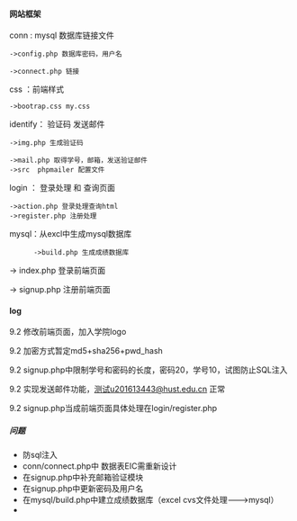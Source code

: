 #### 网站框架

conn : mysql 数据库链接文件

	->config.php 数据库密码，用户名

	->connect.php 链接

css  ：前端样式

	->bootrap.css my.css

identify： 验证码  发送邮件

	->img.php 生成验证码

	->mail.php 取得学号，邮箱，发送验证邮件
	->src  phpmailer 配置文件

login ： 登录处理 和 查询页面

	->action.php 登录处理查询html
	->register.php 注册处理

mysql：从excl中生成mysql数据库

          ->build.php 生成成绩数据库

-> index.php  登录前端页面

-> signup.php 注册前端页面



####  log

9.2    修改前端页面，加入学院logo

9.2   加密方式暂定md5+sha256+pwd_hash

9.2   signup.php中限制学号和密码的长度，密码20，学号10，试图防止SQL注入

9.2   实现发送邮件功能，测试u201613443@hust.edu.cn 正常    

9.2   signup.php当成前端页面具体处理在login/register.php





#####  问题

* 防sql注入
* conn/connect.php中 数据表EIC需重新设计
* 在signup.php中补充邮箱验证模块
* 在signup.php中更新密码及用户名
* 在mysql/build.php中建立成绩数据库（excel cvs文件处理--->mysql）
* 







